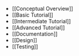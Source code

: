 * [[Conceptual Overview]]
* [[Basic Tutorial]]
* [[Intermediate Tutorial]]
* [[Advanced Tutorial]]
* [[Documentation]]
* [[Design]]
* [[Testing]]